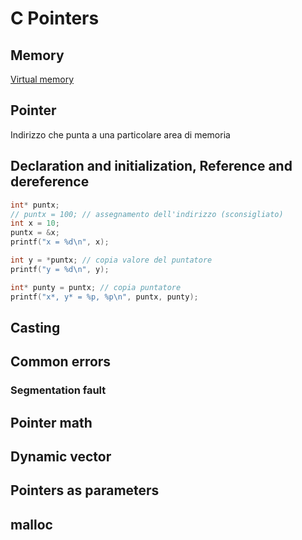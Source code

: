# C Pointers

## Memory
[Virtual memory](https://en.wikipedia.org/wiki/Virtual_memory)

## Pointer
Indirizzo che punta a una particolare area di memoria

## Declaration and initialization, Reference and dereference
``` C
int* puntx;
// puntx = 100; // assegnamento dell'indirizzo (sconsigliato)
int x = 10;
puntx = &x;
printf("x = %d\n", x);

int y = *puntx; // copia valore del puntatore
printf("y = %d\n", y);

int* punty = puntx; // copia puntatore
printf("x*, y* = %p, %p\n", puntx, punty);
```
## Casting


## Common errors

### Segmentation fault

## Pointer math

## Dynamic vector

## Pointers as parameters

## malloc